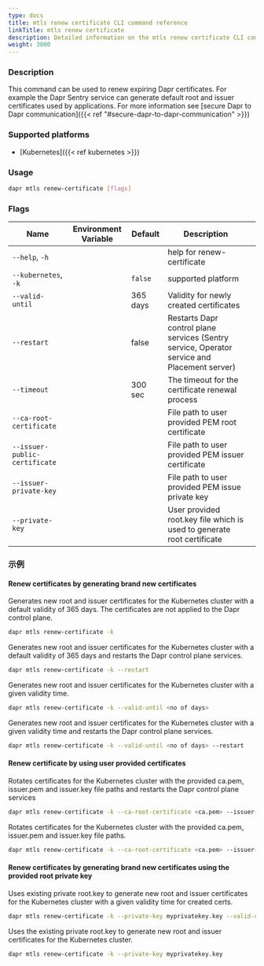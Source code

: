 ```yaml
---
type: docs
title: mtls renew certificate CLI command reference
linkTitle: mtls renew certificate
description: Detailed information on the mtls renew certificate CLI command
weight: 3000
---
```


### Description

This command can be used to renew expiring Dapr certificates. For example the Dapr Sentry service can generate default root and issuer certificates used by applications. For more information see [secure Dapr to Dapr communication]({{< ref "#secure-dapr-to-dapr-communication" >}})

### Supported platforms

- [Kubernetes]({{< ref kubernetes >}})

### Usage

```bash
dapr mtls renew-certificate [flags]
```

### Flags

| Name                          | Environment Variable | Default  | Description                                                                                                     |   |
| ----------------------------- | -------------------- | -------- | --------------------------------------------------------------------------------------------------------------- | - |
| `--help`, `-h`                |                      |          | help for renew-certificate                                                                                      |   |
| `--kubernetes`, `-k`          |                      | `false`  | supported platform                                                                                              |   |
| `--valid-until`               |                      | 365 days | Validity for newly created certificates                                                                         |   |
| `--restart`                   |                      | false    | Restarts Dapr control plane services (Sentry service, Operator service and Placement server) |   |
| `--timeout`                   |                      | 300 sec  | The timeout for the certificate renewal process                                                                 |   |
| `--ca-root-certificate`       |                      |          | File path to user provided PEM root certificate                                                                 |   |
| `--issuer-public-certificate` |                      |          | File path to user provided PEM issuer certificate                                                               |   |
| `--issuer-private-key`        |                      |          | File path to user provided PEM issue private key                                                                |   |
| `--private-key`               |                      |          | User provided root.key file which is used to generate root certificate                          |   |

### 示例

#### Renew certificates by generating brand new certificates

Generates new root and issuer certificates for the Kubernetes cluster with a default validity of 365 days. The certificates are not applied to the Dapr control plane.

```bash
dapr mtls renew-certificate -k
```

Generates new root and issuer certificates for the Kubernetes cluster with a default validity of 365 days and restarts the Dapr control plane services.

```bash
dapr mtls renew-certificate -k --restart
```

Generates new root and issuer certificates for the Kubernetes cluster with a given validity time.

```bash
dapr mtls renew-certificate -k --valid-until <no of days>
```

Generates new root and issuer certificates for the Kubernetes cluster with a given validity time and restarts the Dapr control plane services.

```bash
dapr mtls renew-certificate -k --valid-until <no of days> --restart
```

#### Renew certificate by using user provided certificates

Rotates certificates for the Kubernetes cluster with the provided ca.pem, issuer.pem and issuer.key file paths and restarts the Dapr control plane services

```bash
dapr mtls renew-certificate -k --ca-root-certificate <ca.pem> --issuer-private-key <issuer.key> --issuer-public-certificate <issuer.pem> --restart
```

Rotates certificates for the Kubernetes cluster with the provided ca.pem, issuer.pem and issuer.key file paths.

```bash
dapr mtls renew-certificate -k --ca-root-certificate <ca.pem> --issuer-private-key <issuer.key> --issuer-public-certificate <issuer.pem>
```

#### Renew certificates by generating brand new certificates using the provided root private key

Uses existing private root.key to generate new root and issuer certificates for the Kubernetes cluster with a given validity time for created certs.

```bash
dapr mtls renew-certificate -k --private-key myprivatekey.key --valid-until <no of days>
```

Uses the existing private root.key to generate new root and issuer certificates for the Kubernetes cluster.

```bash
dapr mtls renew-certificate -k --private-key myprivatekey.key
```
